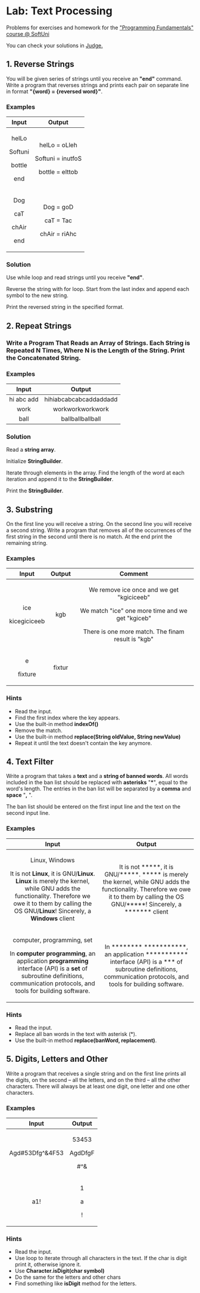 ﻿
# **Lab: Text Processing**
Problems for exercises and homework for the ["Programming Fundamentals" course @ SoftUni](https://softuni.bg/trainings/3448/programming-fundamentals-with-java-september-2021)

You can check your solutions in [Judge.](https://judge.softuni.bg/Contests/1669/Text-Processing-Lab)
## 1. **Reverse Strings**
You will be given series of strings until you receive an **"end"** command. Write a program that reverses strings and prints each pair on separate line in format **"{word} = {reversed word}"**.

### **Examples**

|**Input**|**Output**|
| :-: | :-: |
|<p>helLo</p><p>Softuni</p><p>bottle</p><p>end</p>|<p>helLo = oLleh</p><p>Softuni = inutfoS</p><p>bottle = elttob</p><p></p>|
|<p>Dog</p><p>caT</p><p>chAir</p><p>end</p>|<p>Dog = goD</p><p>caT = Tac</p><p>chAir = riAhc</p>|

### **Solution**

Use while loop and read strings until you receive **"end"**.  

Reverse the string with for loop. Start from the last index and append each symbol to the new string.

Print the reversed string in the specified format.

## 2. **Repeat Strings**

### Write a Program That Reads an Array of Strings. Each String is Repeated N Times, Where N is the Length of the String. Print the Concatenated String.
### **Examples**

|**Input**|**Output**|
| :-: | :-: |
|hi abc add|hihiabcabcabcaddaddadd|
|work|workworkworkwork|
|ball|ballballballball|

### **Solution**

Read a **string array**.

Initialize **StringBuilder**.

Iterate through elements in the array. Find the length of the word at each iteration and append it to the **StringBuilder**.

Print the **StringBuilder**.
## 3. **Substring**
On the first line you will receive a string. On the second line you will receive a second string. Write a program that removes all of the occurrences of the first string in the second until there is no match. At the end print the remaining string.

### **Examples**

|**Input**|**Output**|**Comment**|
| :-: | :-: | :-: |
|<p>ice</p><p>kicegiciceeb</p>|kgb|<p>We remove ice once and we get "kgiciceeb"</p><p>We match "ice" one more time and we get "kgiceb"</p><p>There is one more match. The finam result is "kgb"</p>|
|<p>e</p><p>fixture</p>|fixtur||
### **Hints**

- Read the input.
- Find the first index where the key appears.
- Use the built-in method **indexOf()**
-  Remove the match.
-  Use the built-in method **replace(String oldValue, String newValue)**
- Repeat it until the text doesn't contain the key anymore.

## 4. **Text Filter**

Write a program that takes a **text** and a **string of banned words**. All words included in the ban list should be replaced with **asterisks** "**\***", equal to the word's length. The entries in the ban list will be separated by a **comma** and **space** "**,** ".

The ban list should be entered on the first input line and the text on the second input line. 
### **Examples**

|**Input**|**Output**|
| :-: | :-: |
|<p>Linux, Windows</p><p>It is not **Linux**, it is GNU/**Linux**. **Linux** is merely the kernel, while GNU adds the functionality. Therefore we owe it to them by calling the OS GNU/**Linux**! Sincerely, a **Windows** client</p>|It is not \*\*\*\*\*, it is GNU/\*\*\*\*\*. \*\*\*\*\* is merely the kernel, while GNU adds the functionality. Therefore we owe it to them by calling the OS GNU/\*\*\*\*\*! Sincerely, a \*\*\*\*\*\*\* client|
|<p>computer, programming, set</p><p>In **computer** **programming**, an application **programming** interface (API) is a **set** of subroutine definitions, communication protocols, and tools for building software.</p>|In \*\*\*\*\*\*\*\* \*\*\*\*\*\*\*\*\*\*\*, an application \*\*\*\*\*\*\*\*\*\*\* interface (API) is a \*\*\* of subroutine definitions, communication protocols, and tools for building software.|
### **Hints**

- Read the input.
- Replace all ban words in the text with asterisk (\*).
- Use the built-in method **replace(banWord, replacement)**.

## 5. **Digits, Letters and Other**

Write a program that receives a single string and on the first line prints all the digits, on the second – all the letters, and on the third – all the other characters. There will always be at least one digit, one letter and one other characters.

### **Examples**

|**Input**|**Output**|
| :-: | :-: |
|Agd#53Dfg^&4F53|<p>53453</p><p>AgdDfgF</p><p>#^&</p>|
|a1!|<p>1</p><p>a</p><p>!</p>|

### **Hints**

- Read the input.
-  Use loop to iterate through all characters in the text. If the char is digit print it, otherwise ignore it.  
- Use **Character.isDigit(char symbol)**
- Do the same for the letters and other chars
-  Find something like **isDigit** method for the letters.
